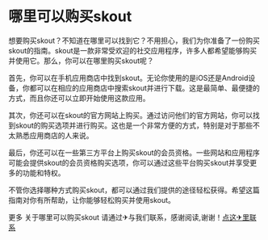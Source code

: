 # 哪里可以购买skout

想要购买skout？不知道在哪里可以找到它？不用担心，我们为你准备了一份购买skout的指南。skout是一款非常受欢迎的社交应用程序，许多人都希望能够购买并使用它。那么，你可以在哪里购买skout呢？

首先，你可以在手机应用商店中找到skout。无论你使用的是iOS还是Android设备，你都可以在相应的应用商店中搜索skout并进行下载。这是最简单、最便捷的方式，而且你还可以立即开始使用这款应用。

其次，你还可以在skout的官方网站上购买。通过访问他们的官方网站，你可以找到skout的购买选项并进行购买。这也是一个非常方便的方式，特别是对于那些不太熟悉应用商店的人来说。

最后，你还可以在一些第三方平台上购买skout的会员资格。一些网站和应用程序可能会提供skout的会员资格购买选项，你可以通过这些平台购买skout并享受更多的功能和特权。

不管你选择哪种方式购买skout，都可以通过我们提供的途径轻松获得。希望这篇指南对你有所帮助，让你能够轻松购买并使用skout。

更多 关于哪里可以购买skout 请通过✈与我们联系，感谢阅读,谢谢！[点这✈里联系](https://acc.k02.cc)